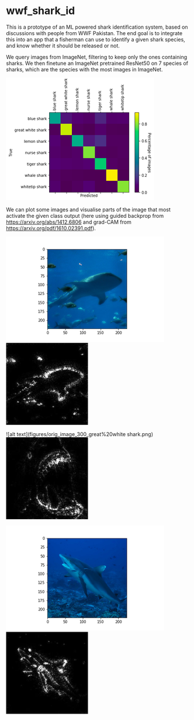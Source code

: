 # wwf_shark_id

This is a prototype of an ML powered shark identification system, based on discussions with people from WWF Pakistan.
The end goal is to integrate this into an app that a fisherman can use to identify a given shark species, and know whether it should be released or not.

We query images from ImageNet, filtering to keep only the ones containing sharks. We then finetune an ImageNet pretrained ResNet50 on 7 species of sharks, which are the species with the most images in ImageNet.

![alt text](figures/confusion_matrix_sharks.png)

We can plot some images and visualise parts of the image that most activate the given class output (here using guided backprop from https://arxiv.org/abs/1412.6806 and grad-CAM from https://arxiv.org/pdf/1610.02391.pdf).

![alt text](figures/orig_image_2500_whale%20shark.png)
![alt text](figures/shark_image_2500_class_whale%20shark_Guided_BP_gray.jpg)


![alt text](figures/orig_image_300_great%20white shark.png)
![alt text](figures/shark_image_300_class_great%20white%20shark_GGrad_Cam_gray.jpg)

![alt text](figures/orig_image_100_blue%20shark.png)
![alt text](figures/shark_image_100_class_blue_shark_GGrad_Cam_gray.jpg)




